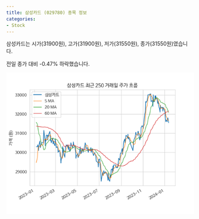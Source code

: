 ```yaml
---
title: 삼성카드 (029780) 종목 정보
categories:
- Stock
---
```


삼성카드는 시가(31900원), 고가(31900원), 저가(31550원), 종가(31550원)였습니다.

전일 종가 대비 -0.47% 하락했습니다.

<!-- more -->

![029780](/assets/images/stock/029780.png)